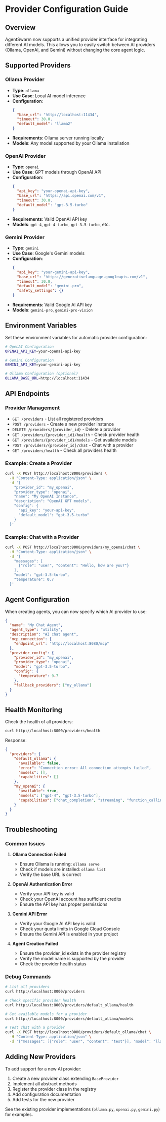 # Provider Configuration Guide

## Overview

AgentSwarm now supports a unified provider interface for integrating different AI models. This allows you to easily switch between AI providers (Ollama, OpenAI, and Gemini) without changing the core agent logic.

## Supported Providers

### Ollama Provider
- **Type**: `ollama`
- **Use Case**: Local AI model inference
- **Configuration**:
  ```json
  {
    "base_url": "http://localhost:11434",
    "timeout": 30.0,
    "default_model": "llama2"
  }
  ```
- **Requirements**: Ollama server running locally
- **Models**: Any model supported by your Ollama installation

### OpenAI Provider
- **Type**: `openai`
- **Use Case**: GPT models through OpenAI API
- **Configuration**:
  ```json
  {
    "api_key": "your-openai-api-key",
    "base_url": "https://api.openai.com/v1",
    "timeout": 30.0,
    "default_model": "gpt-3.5-turbo"
  }
  ```
- **Requirements**: Valid OpenAI API key
- **Models**: `gpt-4`, `gpt-4-turbo`, `gpt-3.5-turbo`, etc.

### Gemini Provider
- **Type**: `gemini`
- **Use Case**: Google's Gemini models
- **Configuration**:
  ```json
  {
    "api_key": "your-gemini-api-key",
    "base_url": "https://generativelanguage.googleapis.com/v1",
    "timeout": 30.0,
    "default_model": "gemini-pro",
    "safety_settings": {}
  }
  ```
- **Requirements**: Valid Google AI API key
- **Models**: `gemini-pro`, `gemini-pro-vision`

## Environment Variables

Set these environment variables for automatic provider configuration:

```bash
# OpenAI Configuration
OPENAI_API_KEY=your-openai-api-key

# Gemini Configuration  
GEMINI_API_KEY=your-gemini-api-key

# Ollama Configuration (optional)
OLLAMA_BASE_URL=http://localhost:11434
```

## API Endpoints

### Provider Management

- `GET /providers` - List all registered providers
- `POST /providers` - Create a new provider instance
- `DELETE /providers/{provider_id}` - Delete a provider
- `GET /providers/{provider_id}/health` - Check provider health
- `GET /providers/{provider_id}/models` - Get available models
- `POST /providers/{provider_id}/chat` - Chat with a provider
- `GET /providers/health` - Check all providers health

### Example: Create a Provider

```bash
curl -X POST http://localhost:8000/providers \
  -H "Content-Type: application/json" \
  -d '{
    "provider_id": "my_openai",
    "provider_type": "openai",
    "name": "My OpenAI Instance",
    "description": "OpenAI GPT models",
    "config": {
      "api_key": "your-api-key",
      "default_model": "gpt-3.5-turbo"
    }
  }'
```

### Example: Chat with a Provider

```bash
curl -X POST http://localhost:8000/providers/my_openai/chat \
  -H "Content-Type: application/json" \
  -d '{
    "messages": [
      {"role": "user", "content": "Hello, how are you?"}
    ],
    "model": "gpt-3.5-turbo",
    "temperature": 0.7
  }'
```

## Agent Configuration

When creating agents, you can now specify which AI provider to use:

```json
{
  "name": "My Chat Agent",
  "agent_type": "utility",
  "description": "AI chat agent",
  "mcp_connection": {
    "endpoint_url": "http://localhost:8080/mcp"
  },
  "provider_config": {
    "provider_id": "my_openai",
    "provider_type": "openai",
    "model": "gpt-3.5-turbo",
    "config": {
      "temperature": 0.7
    },
    "fallback_providers": ["my_ollama"]
  }
}
```

## Health Monitoring

Check the health of all providers:

```bash
curl http://localhost:8000/providers/health
```

Response:
```json
{
  "providers": {
    "default_ollama": {
      "available": false,
      "error": "Connection error: All connection attempts failed",
      "models": [],
      "capabilities": []
    },
    "my_openai": {
      "available": true,
      "models": ["gpt-4", "gpt-3.5-turbo"],
      "capabilities": ["chat_completion", "streaming", "function_calling", "tool_use"]
    }
  }
}
```

## Troubleshooting

### Common Issues

1. **Ollama Connection Failed**
   - Ensure Ollama is running: `ollama serve`
   - Check if models are installed: `ollama list`
   - Verify the base URL is correct

2. **OpenAI Authentication Error**
   - Verify your API key is valid
   - Check your OpenAI account has sufficient credits
   - Ensure the API key has proper permissions

3. **Gemini API Error**
   - Verify your Google AI API key is valid
   - Check your quota limits in Google Cloud Console
   - Ensure the Gemini API is enabled in your project

4. **Agent Creation Failed**
   - Ensure the provider_id exists in the provider registry
   - Verify the model name is supported by the provider
   - Check the provider health status

### Debug Commands

```bash
# List all providers
curl http://localhost:8000/providers

# Check specific provider health
curl http://localhost:8000/providers/default_ollama/health

# Get available models for a provider
curl http://localhost:8000/providers/default_ollama/models

# Test chat with a provider
curl -X POST http://localhost:8000/providers/default_ollama/chat \
  -H "Content-Type: application/json" \
  -d '{"messages": [{"role": "user", "content": "test"}], "model": "llama2"}'
```

## Adding New Providers

To add support for a new AI provider:

1. Create a new provider class extending `BaseProvider`
2. Implement all abstract methods
3. Register the provider class in the registry
4. Add configuration documentation
5. Add tests for the new provider

See the existing provider implementations (`ollama.py`, `openai.py`, `gemini.py`) for examples.